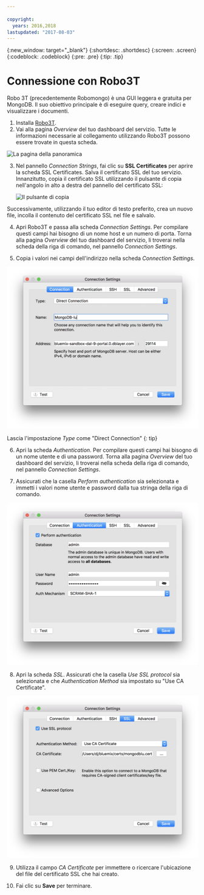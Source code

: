 ```yaml
---

copyright:
  years: 2016,2018
lastupdated: "2017-08-03"
---
```


{:new_window: target="_blank"}
{:shortdesc: .shortdesc}
{:screen: .screen}
{:codeblock: .codeblock}
{:pre: .pre}
{:tip: .tip}

# Connessione con Robo3T

Robo 3T (precedentemente Robomongo) è una GUI leggera e gratuita per MongoDB. Il suo obiettivo principale è di eseguire query, creare indici e visualizzare i documenti.

1. Installa [Robo3T](https://robomongo.org/).
2. Vai alla pagina _Overview_ del tuo dashboard del servizio. Tutte le informazioni necessarie al collegamento utilizzando Robo3T possono essere trovate in questa scheda.

  ![La pagina della panoramica](./images/service_overview.png)

3. Nel pannello _Connection Strings_, fai clic su **SSL Certificates** per aprire la scheda SSL Certificates. Salva il certificato SSL del tuo servizio. Innanzitutto, copia il certificato SSL utilizzando il pulsante di copia nell'angolo in alto a destra del pannello del certificato SSL:

    ![Il pulsante di copia](./images/copy_icon.png)

  Successivamente, utilizzando il tuo editor di testo preferito, crea un nuovo file, incolla il contenuto del certificato SSL nel file e salvalo.

4. Apri Robo3T e passa alla scheda _Connection Settings_. Per compilare questi campi hai bisogno di un nome host e un numero di porta. Torna alla pagina _Overview_ del tuo dashboard del servizio, li troverai nella scheda della riga di comando, nel pannello _Connection Settings_.

5. Copia i valori nei campi dell'indirizzo nella scheda _Connection Settings_.

  ![Impostazioni connessione Robo3T](./images/Robo3T_connection.png "Il pannello di connessione a Robo3T")

  Lascia l'impostazione _Type_ come "Direct Connection"
  {: tip}

6. Apri la scheda _Authentication_. Per compilare questi campi hai bisogno di un nome utente e di una password. Torna alla pagina _Overview_ del tuo dashboard del servizio, li troverai nella scheda della riga di comando, nel pannello _Connection Settings_.

7. Assicurati che la casella _Perform authentication_ sia selezionata e immetti i valori nome utente e password dalla tua stringa della riga di comando.

  ![Impostazioni autenticazione Robo3T](./images/Robo3T_auth.png "Il pannello di autenticazione Robo3T")

8. Apri la scheda _SSL_. Assicurati che la casella _Use SSL protocol_ sia selezionata e che _Authentication Method_ sia impostato su "Use CA Certificate".

  ![Impostazioni SSL Robo3T](./images/Robo3T_SSL.png "Il pannello SSL Robo3T")

9. Utilizza il campo _CA Certificate_ per immettere o ricercare l'ubicazione del file del certificato SSL che hai creato.

10. Fai clic su **Save** per terminare.

